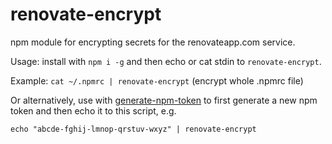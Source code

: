 # renovate-encrypt

npm module for encrypting secrets for the renovateapp.com service.

Usage: install with `npm i -g` and then echo or cat stdin to `renovate-encrypt`.

Example: `cat ~/.npmrc | renovate-encrypt` (encrypt whole .npmrc file)

Or alternatively, use with [generate-npm-token](https://npmjs.com/package/generate-npm-token) to first generate a new npm token and then echo it to this script, e.g.

`echo "abcde-fghij-lmnop-qrstuv-wxyz" | renovate-encrypt`

